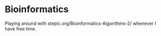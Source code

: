 Bioinformatics
==============

Playing around with stepic.org/Bioinformatics-Algorithms-2/ whenever I have free time.
